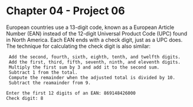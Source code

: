 # Chapter 04 - Project 06

European countries use a 13-digit code, known as a European Article Number (EAN)
instead of the 12-digit Universal Product Code (UPC) found in North America. 
Each EAN ends with a check digit, just as a UPC does. The technique for
calculating the check digit is also similar:

     Add the second, fourth, sixth, eighth, tenth, and twelfth digits.  
     Add the first, third, fifth, seventh, ninth, and eleventh digits.  
     Multiply the first sum by 3 and add it to the second sum.  
     Subtract 1 from the total.  
     Compute the remainder when the adjusted total is divided by 10.  
     Subtract the reamainder from 9.  

```
Enter the first 12 digits of an EAN: 869148426000
Check digit: 8
```
